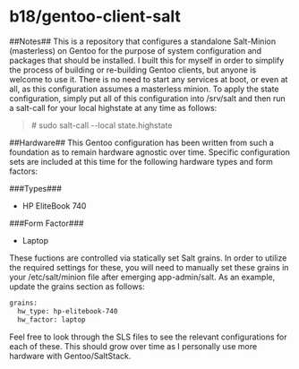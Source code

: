 b18/gentoo-client-salt
==============

##Notes##
This is a repository that configures a standalone Salt-Minion (masterless) on Gentoo for the purpose of system configuration 
and packages that should be installed. I built this for myself in order to simplify the process of building or re-building 
Gentoo clients, but anyone is welcome to use it. There is no need to start any services at boot, or even at all, as this
configuration assumes a masterless minion. To apply the state configuration, simply put all of this configuration into
/srv/salt and then run a salt-call for your local highstate at any time as follows:
> \# sudo salt-call --local state.highstate

##Hardware##
This Gentoo configuration has been written from such a foundation as to remain hardware agnostic over time. Specific 
configuration sets are included at this time for the following hardware types and form factors:

###Types###
- HP EliteBook 740

###Form Factor###
- Laptop

These fuctions are controlled via statically set Salt grains. In order to utilize the required settings for these, you
will need to manually set these grains in your /etc/salt/minion file after emerging app-admin/salt. As an example,
update the grains section as follows:

```bash
grains:
  hw_type: hp-elitebook-740
  hw_factor: laptop
```

Feel free to look through the SLS files to see the relevant configurations for each of these. This should grow over
time as I personally use more hardware with Gentoo/SaltStack.
